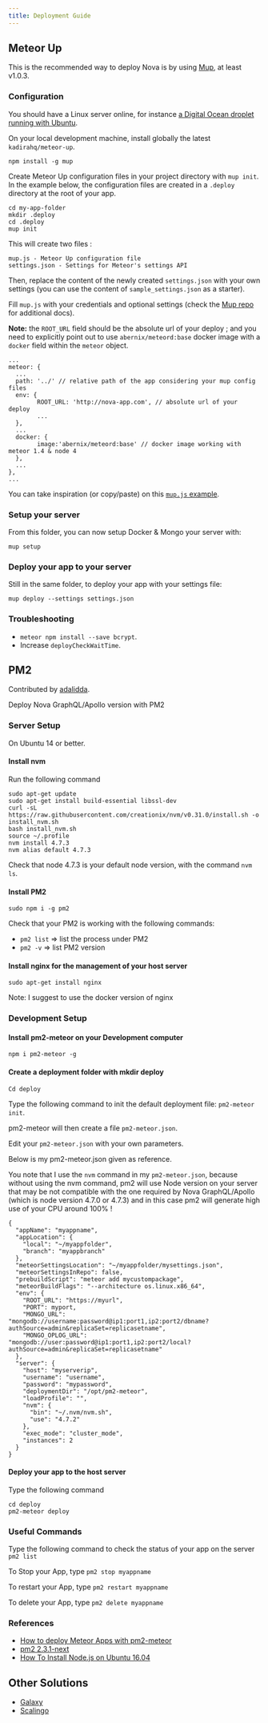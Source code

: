 ```yaml
---
title: Deployment Guide
---
```


## Meteor Up

This is the recommended way to deploy Nova is by using [Mup](https://github.com/kadirahq/meteor-up/), at least v1.0.3.

### Configuration

You should have a Linux server online, for instance [a Digital Ocean droplet running with Ubuntu](https://www.digitalocean.com).

On your local development machine, install globally the latest `kadirahq/meteor-up`.

```
npm install -g mup
```

Create Meteor Up configuration files in your project directory with `mup init`. In the example below, the configuration files are created in a `.deploy` directory at the root of your app.

```
cd my-app-folder
mkdir .deploy
cd .deploy
mup init
```

This will create two files :

```
mup.js - Meteor Up configuration file
settings.json - Settings for Meteor's settings API
```

Then, replace the content of the newly created `settings.json` with your own settings (you can use the content of `sample_settings.json` as a starter).

Fill `mup.js` with your credentials and optional settings (check the [Mup repo](https://github.com/kadirahq/meteor-up) for additional docs).

**Note:** the `ROOT_URL` field should be the absolute url of your deploy ; and you need to explicitly point out to use `abernix/meteord:base` docker image with a `docker` field within the `meteor` object.

```
...
meteor: {
  ...
  path: '../' // relative path of the app considering your mup config files
  env: {
        ROOT_URL: 'http://nova-app.com', // absolute url of your deploy
        ...
  },
  ...
  docker: {
        image:'abernix/meteord:base' // docker image working with meteor 1.4 & node 4
  },
  ...
},
...
```

You can take inspiration (or copy/paste) on this [`mup.js` example](https://gist.github.com/xavcz/6ddc2bb6f67fe0936c8328ab3314641d).

### Setup your server

From this folder, you can now setup Docker & Mongo your server with:
```
mup setup
```

### Deploy your app to your server

Still in the same folder, to deploy your app with your settings file:

```
mup deploy --settings settings.json
```

### Troubleshooting

- `meteor npm install --save bcrypt`.
- Increase `deployCheckWaitTime`.

## PM2

Contributed by [adalidda](https://github.com/TelescopeJS/Telescope/issues/1552#issuecomment-276948862).

Deploy Nova GraphQL/Apollo version with PM2

### Server Setup

On Ubuntu 14 or better.

#### Install nvm
Run the following command

```
sudo apt-get update
sudo apt-get install build-essential libssl-dev
curl -sL https://raw.githubusercontent.com/creationix/nvm/v0.31.0/install.sh -o install_nvm.sh
bash install_nvm.sh
source ~/.profile
nvm install 4.7.3
nvm alias default 4.7.3
```

Check that node 4.7.3 is your default node version, with the command `nvm ls`.

#### Install PM2

```
sudo npm i -g pm2
```

Check that your PM2 is working with the following commands:

- `pm2 list` => list the process under PM2
- `pm2 -v` => list PM2 version

#### Install nginx for the management of your host server

```
sudo apt-get install nginx
```

Note: I suggest to use the docker version of nginx

### Development Setup

#### Install pm2-meteor on your Development computer

```
npm i pm2-meteor -g
```

#### Create a deployment folder with mkdir deploy

```
Cd deploy
```

Type the following command to init the default deployment file: `pm2-meteor init`.

pm2-meteor will then create a file `pm2-meteor.json`.

Edit your `pm2-meteor.json` with your own parameters.

Below is my pm2-meteor.json given as reference.

You note that I use the `nvm` command in my `pm2-meteor.json`, because without using the nvm command, pm2 will use Node version on your server that may be not compatible with the one required by Nova GraphQL/Apollo (which is node version 4.7.0 or 4.7.3) and in this case pm2 will generate high use of your CPU around 100% !

```
{
  "appName": "myappname",
  "appLocation": {
    "local": "~/myappfolder",
    "branch": "myappbranch"
  },
  "meteorSettingsLocation": "~/myappfolder/mysettings.json",
  "meteorSettingsInRepo": false,
  "prebuildScript": "meteor add mycustompackage",
  "meteorBuildFlags": "--architecture os.linux.x86_64",
  "env": {
    "ROOT_URL": "https://myurl",
    "PORT": myport,
    "MONGO_URL": "mongodb://username:password@ip1:port1,ip2:port2/dbname?authSource=admin&replicaSet=replicasetname",
    "MONGO_OPLOG_URL": "mongodb://user:password@ip1:port1,ip2:port2/local?authSource=admin&replicaSet=replicasetname"
  },
  "server": {
    "host": "myserverip",
    "username": "username",
    "password": "mypassword",
    "deploymentDir": "/opt/pm2-meteor",
    "loadProfile": "",
    "nvm": {
      "bin": "~/.nvm/nvm.sh",
      "use": "4.7.2"
    },
    "exec_mode": "cluster_mode",
    "instances": 2
  }
}
```

#### Deploy your app to the host server

Type the following command

```
cd deploy
pm2-meteor deploy
```

### Useful Commands

Type the following command to check the status of your app on the server
`pm2 list`

To Stop your App, type
`pm2 stop myappname`

To restart your App, type
`pm2 restart myappname`

To delete your App, type
`pm2 delete myappname`

### References

- [How to deploy Meteor Apps with pm2-meteor](http://pm2-meteor.betawerk.co/)
- [pm2 2.3.1-next](https://libraries.io/npm/pm2)
- [How To Install Node.js on Ubuntu 16.04](https://www.digitalocean.com/community/tutorials/how-to-install-node-js-on-ubuntu-16-04)

## Other Solutions

- [Galaxy](http://galaxy.meteor.com)
- [Scalingo](https://scalingo.com/)